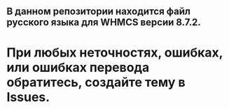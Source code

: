 <h2>В данном репозитории находится файл русского языка для WHMCS версии 8.7.2.</h2>

<h1>При любых неточностях, ошибках, или ошибках перевода обратитесь, создайте тему в Issues.</h1>
